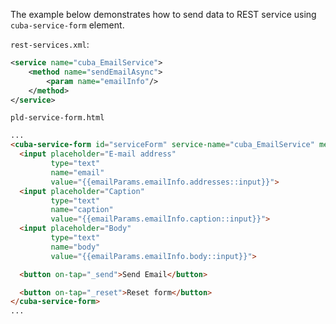 The example below demonstrates how to send data to REST service using `cuba-service-form` element.

`rest-services.xml`:
```xml
<service name="cuba_EmailService">
    <method name="sendEmailAsync">
        <param name="emailInfo"/>
    </method>
</service>
```

`pld-service-form.html`
```html
...
<cuba-service-form id="serviceForm" service-name="cuba_EmailService" method="sendEmailAsync" params="[[emailParams]]">
  <input placeholder="E-mail address"
         type="text"
         name="email"
         value="{{emailParams.emailInfo.addresses::input}}">
  <input placeholder="Caption"
         type="text"
         name="caption"
         value="{{emailParams.emailInfo.caption::input}}">
  <input placeholder="Body"
         type="text"
         name="body"
         value="{{emailParams.emailInfo.body::input}}">

  <button on-tap="_send">Send Email</button>

  <button on-tap="_reset">Reset form</button>
</cuba-service-form>
...
```